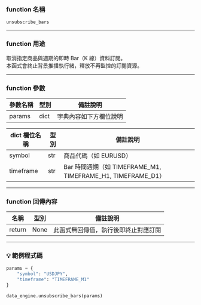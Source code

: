 ### function 名稱

`unsubscribe_bars`

---

### function 用途

取消指定商品與週期的即時 Bar（K 線）資料訂閱。  
本函式會終止背景推播執行緒，釋放不再監控的訂閱資源。

---

### function 參數

| 參數名稱 | 型別 | 備註說明 |
|----------|------|----------|
| params   | dict | 字典內容如下方欄位說明 |

| dict 欄位名稱 | 型別 | 備註說明 |
|----------------|------|----------|
| symbol         | str  | 商品代碼（如 EURUSD） |
| timeframe      | str  | Bar 時間週期（如 TIMEFRAME_M1, TIMEFRAME_H1, TIMEFRAME_D1） |

---

### function 回傳內容

| 名稱   | 型別 | 備註說明                             |
|--------|------|--------------------------------------|
| return | None | 此函式無回傳值，執行後即終止對應訂閱 |

---

### 💡 範例程式碼

```python
params = {
    "symbol": "USDJPY",
    "timeframe": "TIMEFRAME_M1"
}

data_engine.unsubscribe_bars(params)